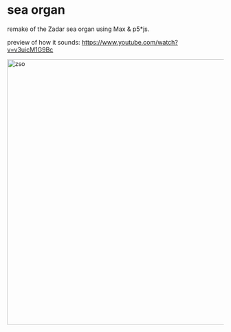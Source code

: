 # sea organ
remake of the Zadar sea organ using Max &amp; p5*js.

preview of how it sounds:
https://www.youtube.com/watch?v=v3uicM1G9Bc

<img width="618" alt="zso" src="https://github.com/pierwoudstra/seaorgan/assets/130287316/1bee7104-67e6-4d81-9bf0-8f8d612f5894">
